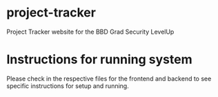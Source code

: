 # project-tracker
Project Tracker website for the BBD Grad Security LevelUp


# Instructions for running system
Please check in the respective files for the frontend and backend to see specific instructions for setup and running.